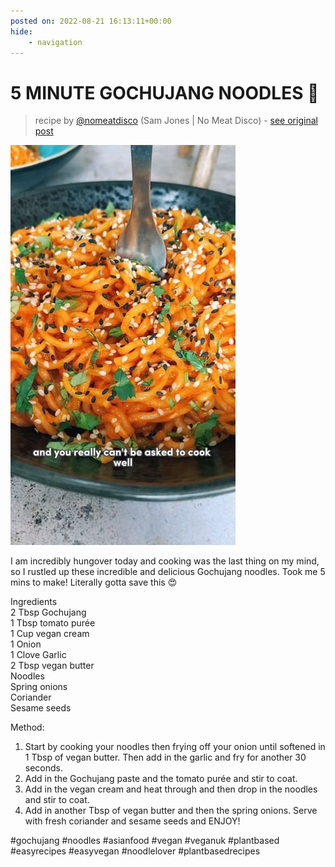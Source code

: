 ```yaml
---
posted on: 2022-08-21 16:13:11+00:00
hide:
    - navigation
---
```


# 5 MINUTE GOCHUJANG NOODLES 🍜  

> recipe by [@nomeatdisco](https://www.instagram.com/nomeatdisco/) 
(Sam Jones | No Meat Disco) - [see original post](https://instagram.com/p/ChhxSpvqX8N)

![](../img/nomeatdisco_21-08-2022_1608.png)

  
I am incredibly hungover today and cooking was the last thing on my mind, so I rustled up these incredible and delicious Gochujang noodles. Took me 5 mins to make! Literally gotta save this 😍  
  
Ingredients  
2 Tbsp Gochujang  
1 Tbsp tomato purée  
1 Cup vegan cream  
1 Onion  
1 Clove Garlic  
2 Tbsp vegan butter  
Noodles   
Spring onions   
Coriander   
Sesame seeds  
  
Method:  
1. Start by cooking your noodles then frying off your onion until softened in 1 Tbsp of vegan butter. Then add in the garlic and fry for another 30 seconds.  
2. Add in the Gochujang paste and the tomato purée and stir to coat.  
3. Add in the vegan cream and heat through and then drop in the noodles and stir to coat.   
4. Add in another Tbsp of vegan butter and then the spring onions. Serve with fresh coriander and sesame seeds and ENJOY!   
  
\#gochujang \#noodles \#asianfood \#vegan \#veganuk \#plantbased \#easyrecipes \#easyvegan \#noodlelover \#plantbasedrecipes   